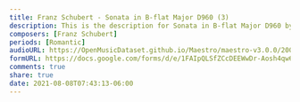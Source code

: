 ```yaml
---
title: Franz Schubert - Sonata in B-flat Major D960 (3)
description: This is the description for Sonata in B-flat Major D960 by Franz Schubert
composers: [Franz Schubert]
periods: [Romantic]
audioURL: https://OpenMusicDataset.github.io/Maestro/maestro-v3.0.0/2004/MIDI-Unprocessed_XP_14_R2_2004_01_ORIG_MID--AUDIO_14_R2_2004_03_Track03_wav.midi
formURL: https://docs.google.com/forms/d/e/1FAIpQLSfZCcDEEWwDr-Aosh4qw6fTdK9xqrXpsbvKC0cWSHR9MGNlhg/viewform
comments: true
share: true
date: 2021-08-08T07:43:13-06:00
---
```

